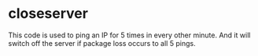 # closeserver
This code is used to ping an IP for 5 times in every other minute. And it will switch off the server if package loss occurs to all 5 pings. 
